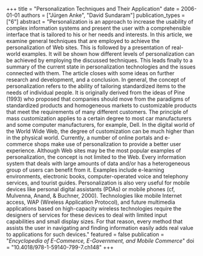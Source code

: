 +++
title = "Personalization Techniques and Their Application"
date = 2006-01-01
authors = ["Jürgen Anke", "David Sundaram"]
publication_types = ["6"]
abstract = "Personalization is an approach to increase the usability of complex information systems and present the user with a comprehensible interface that is tailored to his or her needs and interests. In this article, we examine general techniques that are employed to achieve the personalization of Web sites. This is followed by a presentation of real-world examples. It will be shown how different levels of personalization can be achieved by employing the discussed techniques. This leads finally to a summary of the current state in personalization technologies and the issues connected with them. The article closes with some ideas on further research and development, and a conclusion. In general, the concept of personalization refers to the ability of tailoring standardized items to the needs of individual people. It is originally derived from the ideas of Pine (1993) who proposed that companies should move from the paradigms of standardized products and homogeneous markets to customizable products that meet the requirements of many different customers. The principle of mass customization applies to a certain degree to most car manufacturers and some computer manufacturers, for example, Dell. In the digital world of the World Wide Web, the degree of customization can be much higher than in the physical world. Currently, a number of online portals and e-commerce shops make use of personalization to provide a better user experience. Although Web sites may be the most popular examples of personalization, the concept is not limited to the Web. Every information system that deals with large amounts of data and/or has a heterogeneous group of users can benefit from it. Examples include e-learning environments, electronic books, computer-operated voice and telephony services, and tourist guides. Personalization is also very useful for mobile devices like personal digital assistants (PDAs) or mobile phones (cf, Mulvenna, Anand, & Buchner, 2000). Technologies like mobile Internet access, WAP (Wireless Application Protocol), and future multimedia applications based on high-capacity wireless technologies require the designers of services for these devices to deal with limited input capabilities and small display sizes. For that reason, every method that assists the user in navigating and finding information easily adds real value to applications for such devices."
featured = false
publication = "*Encyclopedia of E-Commerce, E-Government, and Mobile Commerce*"
doi = "10.4018/978-1-59140-799-7.ch148"
+++

